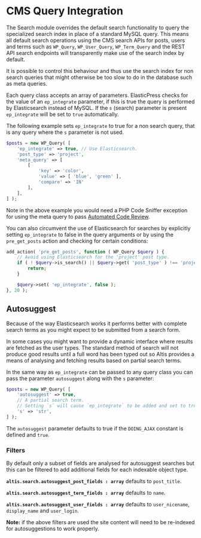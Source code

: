 # CMS Query Integration

The Search module overrides the default search functionality to query the specialized search index in place of a standard MySQL query. This means all default search operations using the CMS search APIs for posts, users and terms such as `WP_Query`, `WP_User_Query`, `WP_Term_Query` and the REST API search endpoints will transparently make use of the search index by default.

It is possible to control this behaviour and thus use the search index for non search queries that might otherwise be too slow to do in the database such as meta queries.

Each query class accepts an array of parameters. ElasticPress checks for the value of an `ep_integrate` parameter, if this is true the query is performed by Elasticsearch instead of MySQL. If the `s` (search) parameter is present `ep_integrate` will be set to `true` automatically.

The following example sets `ep_integrate` to true for a non search query, that is any query where the `s` parameter is not used.

```php
$posts = new WP_Query( [
	'ep_integrate' => true, // Use Elasticsearch.
	'post_type' => 'project',
	'meta_query' => [
		[
			'key' => 'color',
			'value' => [ 'blue', 'green' ],
			'compare' => 'IN'
		],
	],
] );
```

Note in the above example you would need a PHP Code Sniffer exception for using the meta query to pass [Automated Code Review](docs://guides/code-review/README.md).

You can also circumvent the use of Elasticsearch for searches by explicitly setting `ep_integrate` to false in the query arguments or by using the `pre_get_posts` action and checking for certain conditions:

```php
add_action( 'pre_get_posts', function ( WP_Query $query ) {
	// Avoid using Elasticsearch for the 'project' post type.
	if ( ! $query->is_search() || $query->get( 'post_type' ) !== 'project' ) {
		return;
	}

	$query->set( 'ep_integrate', false );
}, 20 );
```

## Autosuggest
Because of the way Elasticsearch works it performs better with complete search terms as you might expect to be submitted from a search form.

In some cases you might want to provide a dynamic interface where results are fetched as the user types. The standard method of search will not produce good results until a full word has been typed out so Altis provides a means of analysing and fetching results based on partial search terms.

In the same way as `ep_integrate` can be passed to any query class you can pass the parameter `autosuggest` along with the `s` parameter:

```php
$posts = new WP_Query( [
	'autosuggest' => true,
	// A partial search term.
	// Setting `s` will cause `ep_integrate` to be added and set to true.
	's' => 'str',
] );
```

The `autosuggest` parameter defaults to true if the `DOING_AJAX` constant is defined and `true`.

### Filters

By default only a subset of fields are analysed for autosuggest searches but this can be filtered to add additional fields for each indexable object type.

**`altis.search.autosuggest_post_fields : array`** defaults to `post_title`.

**`altis.search.autosuggest_term_fields : array`** defaults to `name`.

**`altis.search.autosuggest_user_fields : array`** defaults to `user_nicename`, `display_name` and `user_login`.

**Note:** if the above filters are used the site content will need to be re-indexed for autosuggestions to work properly.

